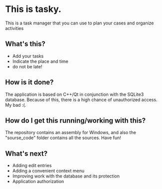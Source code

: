 # This is tasky.

This is a task manager that you can use to plan your cases and organize activities


## What's this?

* Add your tasks
* Indicate the place and time 
* do not be late!

## How is it done?

The application is based on С++/Qt in conjunction with the SQLite3 database. Because of this, there is a high chance of unauthorized access. My bad :(.

## How do I get this running/working with this?

The repository contains an assembly for Windows, and also the "sourse_code" folder contains all the sources. Have fun!

## What's next?

* Adding edit entries
* Adding a convenient context menu
* Improving work with the database and its protection
* Application authorization
